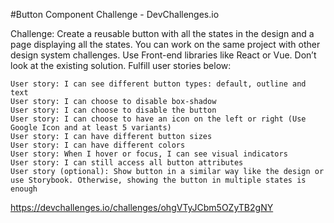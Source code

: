 #Button Component Challenge - DevChallenges.io

Challenge: Create a reusable button with all the states in the design and a page displaying all the states. You can work on the same project with other design system challenges. Use Front-end libraries like React or Vue. Don’t look at the existing solution. Fulfill user stories below:

    User story: I can see different button types: default, outline and text
    User story: I can choose to disable box-shadow
    User story: I can choose to disable the button
    User story: I can choose to have an icon on the left or right (Use Google Icon and at least 5 variants)
    User story: I can have different button sizes
    User story: I can have different colors
    User story: When I hover or focus, I can see visual indicators
    User story: I can still access all button attributes
    User story (optional): Show button in a similar way like the design or use Storybook. Otherwise, showing the button in multiple states is enough

https://devchallenges.io/challenges/ohgVTyJCbm5OZyTB2gNY
